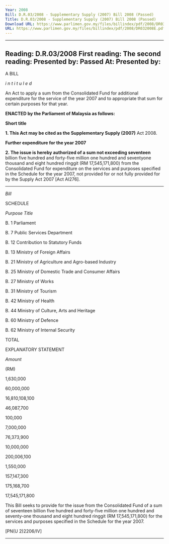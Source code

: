 ```yaml
---
Year: 2008
Bill: D.R.03/2008 - Supplementary Supply (2007) Bill 2008 (Passed)
Title: D.R.03/2008 - Supplementary Supply (2007) Bill 2008 (Passed)
Download URL: https://www.parlimen.gov.my/files/billindex/pdf/2008/DR032008E.pdf
URL: https://www.parlimen.gov.my/files/billindex/pdf/2008/DR032008E.pdf
---
```

---
Reading:
D.R.03/2008
First reading:
The second reading:
Presented by:
Passed At:
Presented by:
---

A BILL

_i n t i t u l e d_

An Act to apply a sum from the Consolidated Fund for additional
expenditure for the service of the year 2007 and to appropriate
that sum for certain purposes for that year.

**ENACTED by the Parliament of Malaysia as follows:**

**Short title**

**1. This Act may be cited as the Supplementary Supply (2007)**
Act 2008.

**Further expenditure for the year 2007**

**2. The issue is hereby authorized of a sum not exceeding seventeen**
billion five hundred and forty-five million one hundred and seventyone thousand and eight hundred ringgit (RM 17,545,171,800) from
the Consolidated Fund for expenditure on the services and purposes
specified in the Schedule for the year 2007, not provided for or
not fully provided for by the Supply Act 2007 [Act AI276].


-----

_Bill_

SCHEDULE

_Purpose_ _Title_

B. 1 Parliament

B. 7 Public Services Department

B. 12 Contribution to Statutory Funds

B. 13 Ministry of Foreign Affairs

B. 21 Ministry of Agriculture and Agro-based
Industry

B. 25 Ministry of Domestic Trade and Consumer
Affairs

B. 27 Ministry of Works

B. 31 Ministry of Tourism

B. 42 Ministry of Health

B. 44 Ministry of Culture, Arts and Heritage

B. 60 Ministry of Defence

B. 62 Ministry of Internal Security

TOTAL

EXPLANATORY STATEMENT


_Amount_

(RM)

1,630,000

60,000,000

16,810,108,100

46,087,700

100,000

7,000,000

76,373,900

10,000,000

200,006,100

1,550,000

157,147,300

175,168,700

17,545,171,800


This Bill seeks to provide for the issue from the Consolidated Fund of a
sum of seventeen billion five hundred and forty-five million one hundred and
seventy-one thousand and eight hundred ringgit (RM 17,545,171,800) for the
services and purposes specified in the Schedule for the year 2007.

[PN(U 2)2206/IV]


-----

